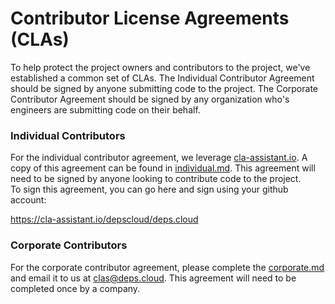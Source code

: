 # Contributor License Agreements (CLAs)

To help protect the project owners and contributors to the project, we've established a common set of CLAs.
The Individual Contributor Agreement should be signed by anyone submitting code to the project.
The Corporate Contributor Agreement should be signed by any organization who's engineers are submitting code on their behalf.

### Individual Contributors

For the individual contributor agreement, we leverage [cla-assistant.io](https://cla-assistant.io).
A copy of this agreement can be found in [individual.md](individual.md).
This agreement will need to be signed by anyone looking to contribute code to the project.  
To sign this agreement, you can go here and sign using your github account:

https://cla-assistant.io/depscloud/deps.cloud

### Corporate Contributors

For the corporate contributor agreement, please complete the [corporate.md](corporate.md) and email it to us at [clas@deps.cloud](mailto:clas@deps.cloud).
This agreement will need to be completed once by a company.
